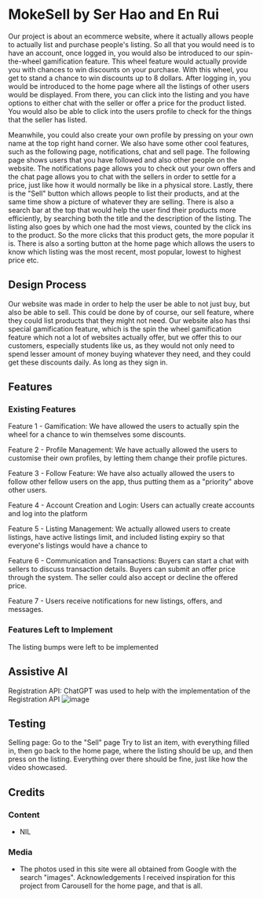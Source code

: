 # MokeSell by Ser Hao and En Rui
Our project is about an ecommerce website, where it actually allows people to actually list and purchase people's listing. So all that you would need is to have an account, once logged in, you would also be introduced to our spin-the-wheel gamification feature. This wheel feature would actually provide you with chances to win discounts on your purchase. With this wheel, you get to stand a chance to win discounts up to 8 dollars. After logging in, you would be introduced to the home page where all the listings of other users would be displayed. From there, you can click into the listing and you have options to either chat with the seller or offer a price for the product listed. You would also be able to click into the users profile to check for the things that the seller has listed. 

Meanwhile, you could also create your own profile by pressing on your own name at the top right hand corner. We also have some other cool features, such as the following page, notifications, chat and sell page. The following page shows users that you have followed and also other people on the website. The notifications page allows you to check out your own offers and the chat page allows you to chat with the sellers in order to settle for a price, just like how it would normally be like in a physical store. Lastly, there is the "Sell" button which allows people to list their products, and at the same time show a picture of whatever they are selling. There is also a search bar at the top that would help the user find their products more efficiently, by searching both the title and the description of the listing. The listing also goes by which one had the most views, counted by the click ins to the product. So the more clicks that this product gets, the more popular it is. There is also a sorting button at the home page which allows the users to know which listing was the most recent, most popular, lowest to highest price etc. 

## Design Process
Our website was made in order to help the user be able to not just buy, but also be able to sell. This could be done by of course, our sell feature, where they could list products that they might not need. Our website also has thsi special gamification feature, which is the spin the wheel gamification feature which not a lot of websites actually offer, but we offer this to our customers, especially students like us, as they would not only need to spend lesser amount of money buying whatever they need, and they could get these discounts daily. As long as they sign in.

## Features

### Existing Features
Feature 1 - Gamification: We have allowed the users to actually spin the wheel for a chance to win themselves some discounts.

Feature 2 - Profile Management: We have actually allowed the users to customise their own profiles, by letting them change their profile pictures.

Feature 3 - Follow Feature: We have also actually allowed the users to follow other fellow users on the app, thus putting them as a "priority" above other users.

Feature 4 - Account Creation and Login: Users can actually create accounts and log into the platform

Feature 5 - Listing Management: We actually allowed users to create listings, have active listings limit, and included listing expiry so that everyone's listings would have a chance to 

Feature 6 - Communication and Transactions: Buyers can start a chat with sellers to discuss transaction details. Buyers can submit an offer price through the system. The seller could also accept or decline the offered price.

Feature 7 - Users receive notifications for new listings, offers, and messages.

### Features Left to Implement
The listing bumps were left to be implemented



## Assistive AI
Registration API: ChatGPT was used to help with the implementation of the Registration API ![image](https://github.com/user-attachments/assets/4e8368cd-d122-44da-8b03-79892ed7fd9e)


## Testing
Selling page:
Go to the "Sell" page
Try to list an item, with everything filled in, then go back to the home page, where the listing should be up, and then press on the listing. Everything over there should be fine, just like how the video showcased.

## Credits

### Content
- NIL

### Media
- The photos used in this site were all obtained from Google with the search "images".
Acknowledgements
I received inspiration for this project from Carousell for the home page, and that is all.
